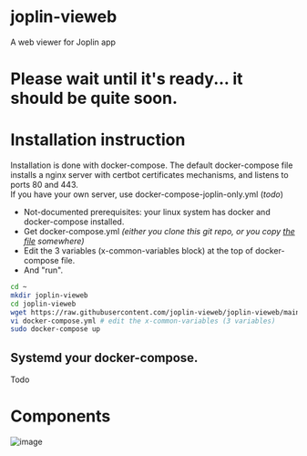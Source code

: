 # joplin-vieweb
A web viewer for Joplin app

# Please wait until it's ready... it should be quite soon.

# Installation instruction
Installation is done with docker-compose. The default docker-compose file installs a nginx server with certbot certificates mechanisms, and listens to ports 80 and 443.  
If you have your own server, use docker-compose-joplin-only.yml (*todo*)

* Not-documented prerequisites: your linux system has docker and docker-compose installed.
* Get docker-compose.yml *(either you clone this git repo, or you copy [the file](https://github.com/joplin-vieweb/joplin-vieweb/blob/main/docker-compose.yml) somewhere)*
* Edit the 3 variables (x-common-variables block) at the top of docker-compose file.
* And "run".
```bash
cd ~
mkdir joplin-vieweb
cd joplin-vieweb
wget https://raw.githubusercontent.com/joplin-vieweb/joplin-vieweb/main/docker-compose.yml
vi docker-compose.yml # edit the x-common-variables (3 variables)
sudo docker-compose up
```
## Systemd your docker-compose.
Todo

# Components
![image](https://user-images.githubusercontent.com/26554495/161628724-11b17aab-c3cf-4def-8159-dc2bebd11d22.png)

